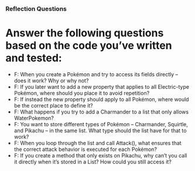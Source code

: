 ﻿### Reflection Questions
# Answer the following questions based on the code you’ve written and tested:

- F: When you create a Pokémon and try to access its fields directly – does it work? Why or why not?
- F: If you later want to add a new property that applies to all Electric-type Pokémon, where should you place it to avoid repetition?
- F: If instead the new property should apply to all Pokémon, where would be the correct place to define it?
- F: What happens if you try to add a Charmander to a list that only allows WaterPokemon?
- F: You want to store different types of Pokémon – Charmander, Squirtle, and Pikachu – in the same list. What type should the list have for that to work?
- F: When you loop through the list and call Attack(), what ensures that the correct attack behavior is executed for each Pokémon?
- F: If you create a method that only exists on Pikachu, why can’t you call it directly when it’s stored in a List<Pokemon>? How could you still access it?